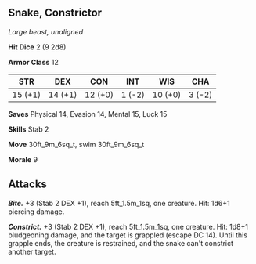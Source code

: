 ## Snake, Constrictor

*Large beast, unaligned*

**Hit Dice** 2 (9 2d8)

**Armor Class** 12

| STR     | DEX     | CON     | INT     | WIS     | CHA     |
|---------|---------|---------|---------|---------|---------|
| 15 (+1) | 14 (+1) | 12 (+0) |  1 (-2) | 10 (+0) |  3 (-2) |

**Saves** Physical 14, Evasion 14, Mental 15, Luck 15

**Skills** Stab 2

**Move** 30ft_9m_6sq_t, swim 30ft_9m_6sq_t

**Morale** 9

## Attacks

***Bite.*** +3 (Stab 2 DEX +1), reach 5ft_1.5m_1sq, one creature. Hit: 1d6+1 piercing damage.

***Constrict.*** +3 (Stab 2 DEX +1), reach 5ft_1.5m_1sq, one creature. Hit: 1d8+1 bludgeoning damage, and the target is grappled (escape DC 14). Until this grapple ends, the creature is restrained, and the snake can't constrict another target.

